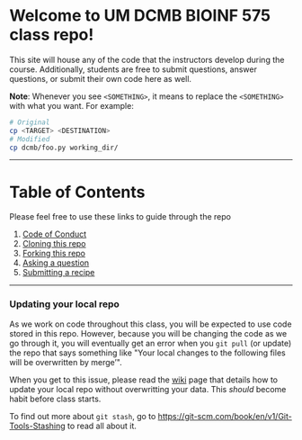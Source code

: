 # Welcome to UM DCMB BIOINF 575 class repo!
This site will house any of the code that the instructors develop during the course. 
Additionally, students are free to submit questions, answer questions, or submit their own
code here as well.

**Note**: Whenever you see `<SOMETHING>`, it means to replace the `<SOMETHING>` with what you want. For example:
```bash
# Original
cp <TARGET> <DESTINATION>
# Modified
cp dcmb/foo.py working_dir/
```

---
# Table of Contents
Please feel free to use these links to guide through the repo
1. [Code of Conduct](https://github.com/betteridiot/b575f19/blob/master/CODE_OF_CONDUCT.md)
2. [Cloning this repo](https://github.com/betteridiot/b575f19/wiki/Cloning)
3. [Forking this repo](https://github.com/betteridiot/b575f19/wiki/Forking)
4. [Asking a question](https://github.com/betteridiot/b575f19/wiki/Questions)
5. [Submitting a recipe](https://github.com/betteridiot/b575f19/wiki/Recipe)

---
### Updating your local repo
As we work on code throughout this class, you will be expected to use code stored in this repo. However, because you will be changing the code as we go through it, you will eventually get an error when you `git pull` (or update) the repo that says something like "Your local changes to the following files will be overwritten by merge’". 

When you get to this issue, please read the [wiki](https://github.com/betteridiot/b575f19/wiki/Updating-your-local-repo) page that details how to update your local repo without overwritting your data. This _should_ become habit before class starts.

To find out more about `git stash`, go to https://git-scm.com/book/en/v1/Git-Tools-Stashing to read all about it.

